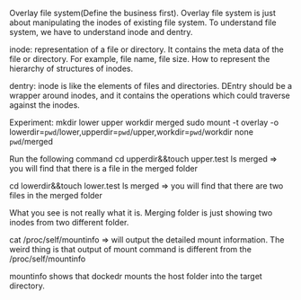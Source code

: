 Overlay file system(Define the business first). Overlay file system is just about
manipulating the inodes of existing file system. To understand file system, we have to 
understand inode and dentry. 

inode: representation of a file or directory. It contains the meta data of the file or directory. For example, file name, file size. How to represent the hierarchy of structures of
inodes. 

dentry: inode is like the elements of files and directories. DEntry should be a wrapper around inodes, and it contains the operations which could traverse against the inodes.


Experiment:
mkdir lower upper workdir merged
sudo mount -t overlay -o lowerdir=`pwd`/lower,upperdir=`pwd`/upper,workdir=`pwd`/workdir none `pwd`/merged

Run the following command
cd upperdir&&touch upper.test
ls merged => you will find that there is a file in the merged folder

cd lowerdir&&touch lower.test
ls merged => you will find that there are two files in the merged folder


What you see is not really what it is. Merging folder is just showing two inodes from two different folder.

cat /proc/self/mountinfo => will output the detailed mount information. The weird thing is that
output of mount command is different from the /proc/self/mountinfo

mountinfo shows that dockedr mounts the host folder into the target directory.
